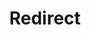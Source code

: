 ---
layout: src/layouts/Redirect.astro
title: Redirect
redirect: /docs/kubernetes/resources/kubernetes-object-status
pubDate:  2024-07-29
navSearch: false
navSitemap: false
navMenu: false
---